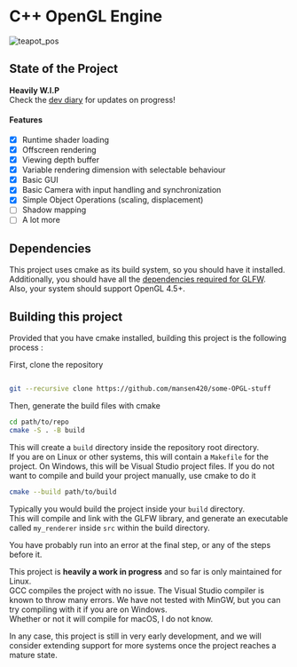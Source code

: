 # C++ OpenGL Engine
![teapot_pos](https://github.com/mansen420/OpenGL-Renderer/assets/50342436/1d478a18-69c5-446e-893c-1f05ba8e128f)

## State of the Project
  **Heavily W.I.P**\
  Check the [dev diary](https://github.com/mansen420/OpenGL-Renderer/blob/dev/dev_diary.md) for updates on progress!
  
  #### Features 
  - [x]  Runtime shader loading
  - [x]  Offscreen rendering
  - [x]  Viewing depth buffer
  - [x]  Variable rendering dimension with selectable behaviour
  - [x]  Basic GUI
  - [x]  Basic Camera with input handling and synchronization
  - [x]  Simple Object Operations (scaling, displacement)
  - [ ]  Shadow mapping
  - [ ]  A lot more
## Dependencies
  This project uses cmake as its build system, so you should have it installed.\
  Additionally, you should have all the [dependencies required for GLFW](https://www.glfw.org/docs/3.3/compile.html#compile_deps).\
  Also, your system should support OpenGL 4.5+.
## Building this project
  Provided that you have cmake installed, building this project is the following process :

  
  First, clone the repository 
  ``` bash

  git --recursive clone https://github.com/mansen420/some-OPGL-stuff

```
  Then, generate the build files with cmake 

  ``` bash
cd path/to/repo
cmake -S . -B build
```
This will create a `` build `` directory inside the repository root directory.\
If you are on Linux or other systems, this will contain a `` Makefile `` for the project. On Windows, this will be Visual Studio project files.
If you do not want to compile and build your project manually, use cmake to do it
``` bash
cmake --build path/to/build
```
Typically you would build the project inside your `` build `` directory. \
This will compile and link with the GLFW library, and generate an executable called `` my_renderer `` inside ``src`` within the build directory.



You have probably run into an error at the final step, or any of the steps before it. 


This project is **heavily a work in progress** and so far is only maintained for Linux. \
GCC compiles the project with no issue. The Visual Studio compiler is known to throw many errors.
We have not tested with MinGW, but you can try compiling with it if you are on Windows. \
Whether or not it will compile for macOS, I do not know.


In any case, this project is still in very early development, and we will consider extending support for more systems once the project reaches a mature state. 
